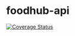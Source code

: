 # foodhub-api

[![Coverage Status](https://coveralls.io/repos/github/CraftAcademy/foodhub-api/badge.svg?branch=development)](https://coveralls.io/github/CraftAcademy/foodhub-api?branch=development)